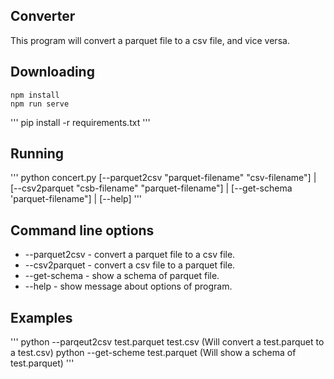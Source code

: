 ## Converter

This program will convert a parquet file to a csv file, and vice versa.

## Downloading

```
npm install
npm run serve
```
'''
pip install -r requirements.txt
'''

## Running

'''
python concert.py [--parquet2csv "parquet-filename" "csv-filename"] | [--csv2parquet "csb-filename" "parquet-filename"] | [--get-schema 'parquet-filename"] | [--help]
'''

## Command line options

-   --parquet2csv - convert a parquet file to a csv file.
-   --csv2parquet - convert a csv file to a parquet file.
-   --get-schema - show a schema of parquet file.
-   --help - show message about options of program.

## Examples

'''
python --parqeut2csv test.parquet test.csv  (Will convert a test.parquet to a test.csv)
python --get-scheme test.parquet (Will show a schema of test.parquet)
'''
